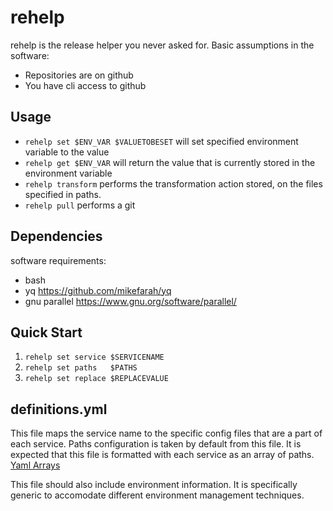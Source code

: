 # rehelp
rehelp is the release helper you never asked for.
Basic assumptions in the software:
- Repositories are on github
- You have cli access to github

## Usage
- `rehelp set $ENV_VAR $VALUETOBESET` will set specified environment variable to the value
- `rehelp get $ENV_VAR` will return the value that is currently stored in the environment variable
- `rehelp transform`    performs the transformation action stored, on the files specified in paths.
- `rehelp pull`         performs a git 

## Dependencies
software requirements:
- bash
- yq https://github.com/mikefarah/yq
- gnu parallel https://www.gnu.org/software/parallel/

## Quick Start
1. `rehelp set service $SERVICENAME`
2. `rehelp set paths   $PATHS`
3. `rehelp set replace $REPLACEVALUE`

## definitions.yml
This file maps the service name to the specific config files that are a part of each service.
Paths configuration is taken by default from this file. It is expected that this file is formatted with each service as an array of paths. [Yaml Arrays](https://www.w3schools.io/file/yaml-arrays/)

This file should also include environment information. It is specifically generic to accomodate different environment management techniques.


